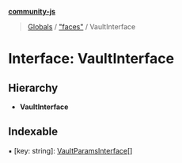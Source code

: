 **[community-js](../README.md)**

> [Globals](../README.md) / ["faces"](../modules/_faces_.md) / VaultInterface

# Interface: VaultInterface

## Hierarchy

* **VaultInterface**

## Indexable

▪ [key: string]: [VaultParamsInterface](_faces_.vaultparamsinterface.md)[]
